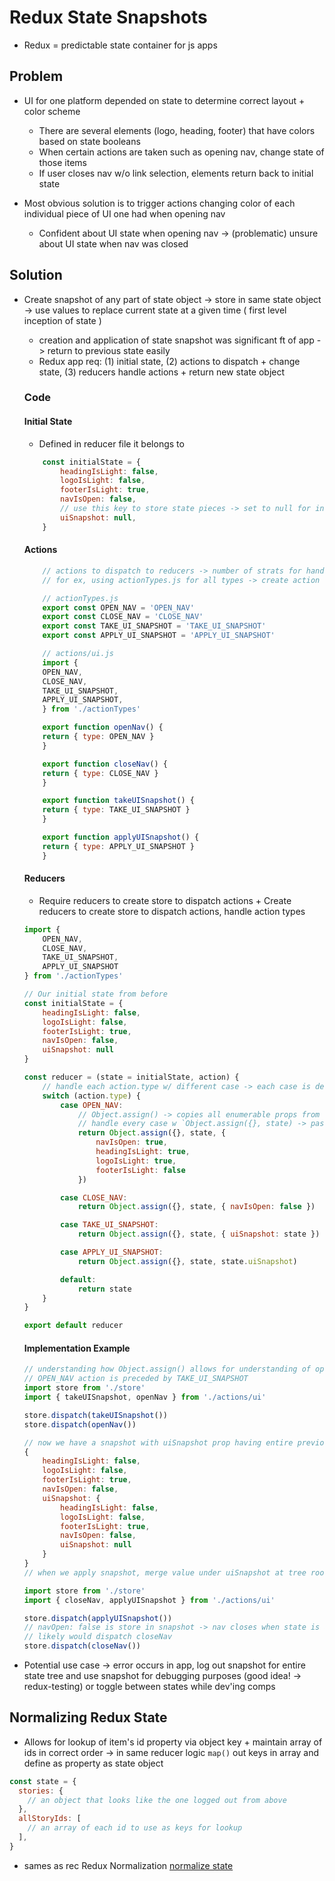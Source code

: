 # Redux State Snapshots
- Redux = predictable state container for js apps
## Problem
- UI for one platform depended on state to determine correct layout + color scheme
    - There are several elements (logo, heading, footer) that have colors based on state booleans
    - When certain actions are taken such as opening nav, change state of those items
    - If user closes nav w/o link selection, elements return back to initial state

- Most obvious solution is to trigger actions changing color of each individual piece of UI one had when opening nav
    * Confident about UI state when opening nav -> (problematic) unsure about UI state when nav was closed

## Solution
- Create snapshot of any part of state object -> store in same state object -> use values to replace current state at a given time ( first level inception of state )
    * creation and application of state snapshot was significant ft of app -> return to previous state easily

    - Redux app req: (1) initial state, (2) actions to dispatch + change state, (3) reducers handle actions + return new state object

    ### Code
    #### Initial State
    - Defined in reducer file it belongs to
    ```js
        const initialState = {
            headingIsLight: false,
            logoIsLight: false,
            footerIsLight: true,
            navIsOpen: false,
            // use this key to store state pieces -> set to null for initial instantiation
            uiSnapshot: null,
        }
    ```
    #### Actions
    ```js
        // actions to dispatch to reducers -> number of strats for handling action creators, action types
        // for ex, using actionTypes.js for all types -> create action creators under actions dir

        // actionTypes.js
        export const OPEN_NAV = 'OPEN_NAV'
        export const CLOSE_NAV = 'CLOSE_NAV'
        export const TAKE_UI_SNAPSHOT = 'TAKE_UI_SNAPSHOT'
        export const APPLY_UI_SNAPSHOT = 'APPLY_UI_SNAPSHOT'

        // actions/ui.js
        import {
        OPEN_NAV,
        CLOSE_NAV,
        TAKE_UI_SNAPSHOT,
        APPLY_UI_SNAPSHOT,
        } from './actionTypes'

        export function openNav() {
        return { type: OPEN_NAV }
        }

        export function closeNav() {
        return { type: CLOSE_NAV }
        }

        export function takeUISnapshot() {
        return { type: TAKE_UI_SNAPSHOT }
        }

        export function applyUISnapshot() {
        return { type: APPLY_UI_SNAPSHOT }
        }
    ```
    #### Reducers
    - Require reducers to create store to dispatch actions + Create reducers to create store to dispatch actions, handle action types
    ```js
    import {
        OPEN_NAV,
        CLOSE_NAV,
        TAKE_UI_SNAPSHOT,
        APPLY_UI_SNAPSHOT
    } from './actionTypes'

    // Our initial state from before
    const initialState = {
        headingIsLight: false,
        logoIsLight: false,
        footerIsLight: true,
        navIsOpen: false,
        uiSnapshot: null
    }

    const reducer = (state = initialState, action) {
        // handle each action.type w/ different case -> each case is designed to return new obj with desired state
        switch (action.type) {
            case OPEN_NAV:
                // Object.assign() -> copies all enumerable props from 1 or + source objs to target obj -> return mod target obj so a {} with all props in it (deep merge into target)
                // handle every case w `Object.assign({}, state) -> pass other object w/ state to change
                return Object.assign({}, state, {
                    navIsOpen: true,
                    headingIsLight: true,
                    logoIsLight: true,
                    footerIsLight: false
                })

            case CLOSE_NAV:
                return Object.assign({}, state, { navIsOpen: false })

            case TAKE_UI_SNAPSHOT:
                return Object.assign({}, state, { uiSnapshot: state })

            case APPLY_UI_SNAPSHOT:
                return Object.assign({}, state, state.uiSnapshot)

            default:
                return state
        }
    }

    export default reducer
    ```

    #### Implementation Example
    ```js
    // understanding how Object.assign() allows for understanding of op of Snapshots
    // OPEN_NAV action is preceded by TAKE_UI_SNAPSHOT
    import store from './store'
    import { takeUISnapshot, openNav } from './actions/ui'

    store.dispatch(takeUISnapshot())
    store.dispatch(openNav())
    ```
    ```js
    // now we have a snapshot with uiSnapshot prop having entire previous state w/ initial state of null
    {
        headingIsLight: false,
        logoIsLight: false,
        footerIsLight: true,
        navIsOpen: false,
        uiSnapshot: {
            headingIsLight: false,
            logoIsLight: false,
            footerIsLight: true,
            navIsOpen: false,
            uiSnapshot: null
        }
    }
    // when we apply snapshot, merge value under uiSnapshot at tree root level -> reset uiSnapshot to null and if user closes nav w/o choosing link, close nav and revert to previous state with applied snapshot
    ```
    ```js
    import store from './store'
    import { closeNav, applyUISnapshot } from './actions/ui'

    store.dispatch(applyUISnapshot())
    // navOpen: false is store in snapshot -> nav closes when state is applied
    // likely would dispatch closeNav
    store.dispatch(closeNav())
    ```
- Potential use case -> error occurs in app, log out snapshot for entire state tree and use snapshot for debugging purposes (good idea! -> redux-testing) or toggle between states while dev'ing comps

## Normalizing Redux State
- Allows for lookup of item's id property via object key + maintain array of ids in correct order -> in same reducer logic `map()` out keys in array and define as property as state object
```js
const state = {
  stories: {
    // an object that looks like the one logged out from above
  },
  allStoryIds: [
    // an array of each id to use as keys for lookup
  ],
}
```
* sames as rec Redux Normalization [normalize state](http://redux.js.org/docs/recipes/reducers/NormalizingStateShape.html)
